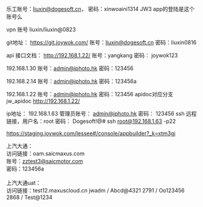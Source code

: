 乐工账号：liuxin@dogesoft.cn， 密码：xinwoaini1314
JW3 app的登陆是这个账号么

vpn 账号  liuxin/liuxin@0823


git地址：
https://git.joywok.com/  账号：liuxin@dogesoft.cn  密码：liuxin0816

api 接口文档：
http://192.168.1.22/  账号：yangkang  密码： joywok123


192.168.1.30
账号：admin@iphoto.hk
密码：123456

192.168.2.14
账号：admin@iphoto.hk
密码：123456a

192.168.1.22
账号：admin@iphoto.hk
密码：123456
apidoc对应分支jw_apidoc
http://192.168.1.22/

ip地址： 192.168.1.63
管理员账号： admin@iphoto.hk
密码： 123456
ssh 远程链接，用户名：root      密码： Dogesoft!@#
ssh root@192.168.1.63 -p22

https://staging.joywok.com/lessee#/console/appbuilder?_k=xtm3gi


上汽大通：<br>访问链接：oam.saicmaxus.com<br>账号：zztest3@saicmotor.com<br>密码：123456a<br><br>
上汽大通uat：<br>访问链接：test12.maxuscloud.cn
jwadm / Abcd@4321
2791  / Oo123456
2868  / Test@1234

